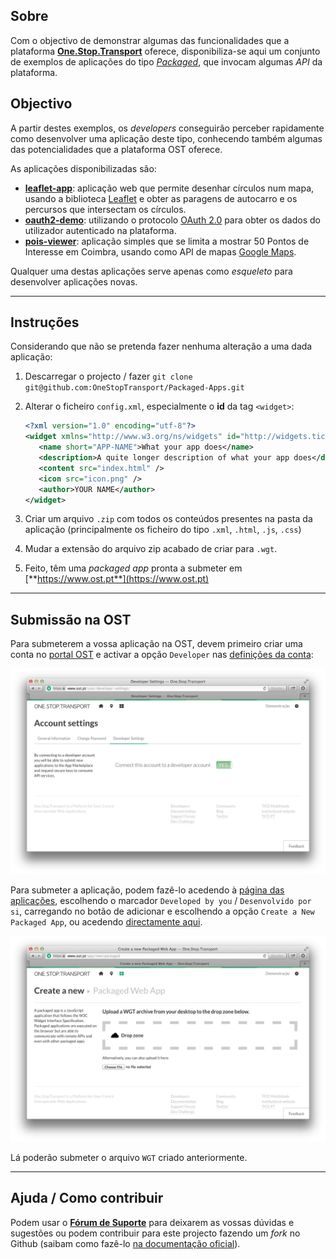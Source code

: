 ## Sobre

Com o objectivo de demonstrar algumas das funcionalidades que a plataforma [**One.Stop.Transport**](https://www.ost.pt) oferece, disponibiliza-se aqui um conjunto de exemplos de aplicações do tipo [*Packaged*](https://developer.ost.pt/docs/guia_do_programador/introducao_plataforma/), que invocam algumas *API* da plataforma.

## Objectivo

A partir destes exemplos, os *developers* conseguirão perceber rapidamente como desenvolver uma aplicação deste tipo, conhecendo também algumas das potencialidades que a plataforma OST oferece.

As aplicações disponibilizadas são:

* [**leaflet-app**](docs/leafletapp.md): aplicação web que permite desenhar círculos num mapa, usando a biblioteca [Leaflet](http://leafletjs.com/) e obter as paragens de autocarro e os percursos que intersectam os círculos.
* [**oauth2-demo**](docs/oauth2demo.md): utilizando o protocolo [OAuth 2.0](https://developer.ost.pt/docs/guia_do_programador/conceitos_chave/) para obter os dados do utilizador autenticado na plataforma.
* [**pois-viewer**](poisviewer.md): aplicação simples que se limita a mostrar 50 Pontos de Interesse em Coimbra, usando como API de mapas [Google Maps](https://developers.google.com/maps/).

Qualquer uma destas aplicações serve apenas como *esqueleto* para desenvolver aplicações novas. 

---

## Instruções

Considerando que não se pretenda fazer nenhuma alteração a uma dada aplicação:

1. Descarregar o projecto / fazer `git clone git@github.com:OneStopTransport/Packaged-Apps.git`
2. Alterar o ficheiro `config.xml`, especialmente o **id** da tag `<widget>`:

	```xml
	<?xml version="1.0" encoding="utf-8"?>
	<widget xmlns="http://www.w3.org/ns/widgets" id="http://widgets.tice.ipn.pt/NEW-ID-GOES-HERE" fullscreen="true" version="1.0.0">
	   <name short="APP-NAME">What your app does</name>
	   <description>A quite longer description of what your app does</description>
	   <content src="index.html" />
	   <icon src="icon.png" />
	   <author>YOUR NAME</author>
	</widget>	
	```
3. Criar um arquivo `.zip` com todos os conteúdos presentes na pasta da aplicação (principalmente os ficheiro do tipo `.xml`, `.html`, `.js`, `.css`)
4. Mudar a extensão do arquivo zip acabado de criar para `.wgt`.
5. Feito, têm uma *packaged app* pronta a submeter em [**https://www.ost.pt**](https://www.ost.pt)

---

## Submissão na OST

Para submeterem a vossa aplicação na OST, devem primeiro criar uma conta no [portal OST](https://www.ost.pt) e activar a opção `Developer` nas [definições da conta](https://www.ost.pt/user/developer-settings/):

![Activar a opção Developer nas definições da conta](docs/images/developer.png "Activar a opção Developer nas definições da conta")

Para submeter a aplicação, podem fazê-lo acedendo à [página das aplicações](https://www.ost.pt/apps/web), escolhendo o marcador `Developed by you` / `Desenvolvido por si`, carregando no botão de adicionar e escolhendo a opção `Create a New Packaged App`, ou acedendo [directamente aqui](https://www.ost.pt/app/new/packaged).

![Submeter uma nova Packaged App](docs/images/newpackagedapp.png "Submeter uma nova Packaged App")

Lá poderão submeter o arquivo `WGT` criado anteriormente.

---

## Ajuda / Como contribuir

Podem usar o [**Fórum de Suporte**](https://support.ost.pt/everyone/) para deixarem as vossas dúvidas e sugestões ou podem contribuir para este projecto fazendo um *fork* no Github (saibam como fazê-lo [na documentação oficial](https://help.github.com/articles/fork-a-repo)).


